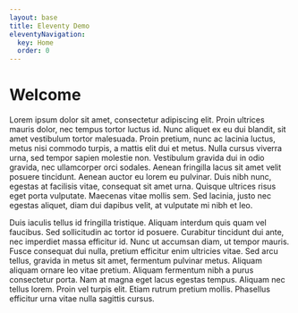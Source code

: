 ```yaml
---
layout: base
title: Eleventy Demo
eleventyNavigation:
  key: Home
  order: 0
---
```

# Welcome

Lorem ipsum dolor sit amet, consectetur adipiscing elit. Proin ultrices mauris dolor, nec tempus tortor luctus id. Nunc aliquet ex eu dui blandit, sit amet vestibulum tortor malesuada. Proin pretium, nunc ac lacinia luctus, metus nisi commodo turpis, a mattis elit dui et metus. Nulla cursus viverra urna, sed tempor sapien molestie non. Vestibulum gravida dui in odio gravida, nec ullamcorper orci sodales. Aenean fringilla lacus sit amet velit posuere tincidunt. Aenean auctor eu lorem eu pulvinar. Duis nibh nunc, egestas at facilisis vitae, consequat sit amet urna. Quisque ultrices risus eget porta vulputate. Maecenas vitae mollis sem. Sed lacinia, justo nec egestas aliquet, diam dui dapibus velit, at vulputate mi nibh et leo.

Duis iaculis tellus id fringilla tristique. Aliquam interdum quis quam vel faucibus. Sed sollicitudin ac tortor id posuere. Curabitur tincidunt dui ante, nec imperdiet massa efficitur id. Nunc ut accumsan diam, ut tempor mauris. Fusce consequat dui nulla, pretium efficitur enim ultricies vitae. Sed arcu tellus, gravida in metus sit amet, fermentum pulvinar metus. Aliquam aliquam ornare leo vitae pretium. Aliquam fermentum nibh a purus consectetur porta. Nam at magna eget lacus egestas tempus. Aliquam nec tellus lorem. Proin vel turpis elit. Etiam rutrum pretium mollis. Phasellus efficitur urna vitae nulla sagittis cursus.